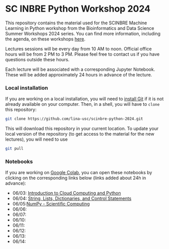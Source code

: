 # SC INBRE Python Workshop 2024

This repository contains the material used for the SCINBRE Machine Learning in Python workshop from the Bioinformatics and Data Science
Summer Workshops 2024 series. You can find more information, including the agenda, on these workshops [here](https://www.scinbre.org/learning/bioinformatics-workshops/2024-summer-workshops).

Lectures sessions will be every day from 10 AM to noon. Official office hours will be from 2 PM to 3 PM. Please feel free to contact us if you have questions outside these hours.

Each lecture will be associated with a corresponding Jupyter Notebook. These will be added approximately 24 hours in advance of the lecture.

### Local installation

If you are working on a local installation, you will need to [install Git](https://git-scm.com/book/en/v2/Getting-Started-Installing-Git) if it is not already available on your computer. Then, in a shell, you will have to `clone` this repository:

```bash
git clone https://github.com/lina-usc/scinbre-python-2024.git
```

This will download this repository in your current location. To update your local version of the repository (to get access to the material for the new lectures), you will need to use

```bash
git pull 
```


### Notebooks

If you are working on [Google Colab](https://colab.research.google.com/), you can open these notebooks by clicking on the corresponding links below (links added about 24h in advance):

- 06/03: [Introduction to Cloud Computing and Python](https://colab.research.google.com/github/lina-usc/scinbre-python-2024/blob/main/0603_into_cloud_computing_and_python/day1_kuba_without_answers.ipynb)
- 06/04: [String, Lists, Dictionaries, and Control Statements](https://colab.research.google.com/github/lina-usc/scinbre-python-2024/blob/main/0604_control_statements_interators_arrays/day2_diksha_without_answers.ipynb)
- 06/05:[NumPy - Scientific Computing](https://colab.research.google.com/github/lina-usc/scinbre-python-2024/blob/main/0605_numpy/day3_deepa_without_answers.ipynb)
- 06/06:
- 06/07:
- 06/10:
- 06/11:
- 06/12:
- 06/13:
- 06/14:
